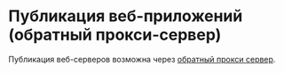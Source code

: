 # Публикация веб-приложений \(обратный прокси-сервер\)

Публикация веб-серверов возможна через [обратный прокси сервер](../servisy/obratnyi_proksi/).

